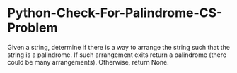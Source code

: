 # Python-Check-For-Palindrome-CS-Problem
Given a string, determine if there is a way to arrange the string such that the string is a palindrome. If such arrangement exits return a palindrome (there could be many arrangements). Otherwise, return None.
